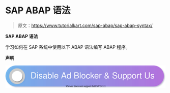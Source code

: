 # SAP ABAP 语法

> 原文：<https://www.tutorialkart.com/sap-abap/sap-abap-syntax/>

**SAP ABAP 语法**

学习如何在 SAP 系统中使用以下 ABAP 语法编写 ABAP 程序。

**声明**

[![](img/925da31b32d6bc3827932f6c8afb11bb.png)](https://www.tutorialkart.com/)